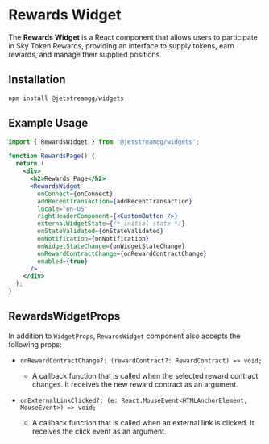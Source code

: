 # Rewards Widget

The **Rewards Widget** is a React component that allows users to participate in Sky Token Rewards, providing an interface to supply tokens, earn rewards, and manage their supplied positions.

## Installation

```shell
npm install @jetstreamgg/widgets
```

## Example Usage

```jsx
import { RewardsWidget } from '@jetstreamgg/widgets';

function RewardsPage() {
  return (
    <div>
      <h2>Rewards Page</h2>
      <RewardsWidget
        onConnect={onConnect}
        addRecentTransaction={addRecentTransaction}
        locale="en-US"
        rightHeaderComponent={<CustomButton />}
        externalWidgetState={/* initial state */}
        onStateValidated={onStateValidated}
        onNotification={onNotification}
        onWidgetStateChange={onWidgetStateChange}
        onRewardContractChange={onRewardContractChange}
        enabled={true}
      />
    </div>
  );
}
```

## RewardsWidgetProps

In addition to `WidgetProps`, `RewardsWidget` component also accepts the following props:

- `onRewardContractChange?: (rewardContract?: RewardContract) => void;`

  - A callback function that is called when the selected reward contract changes. It receives the new reward contract as an argument.

- `onExternalLinkClicked?: (e: React.MouseEvent<HTMLAnchorElement, MouseEvent>) => void;`
  - A callback function that is called when an external link is clicked. It receives the click event as an argument.
